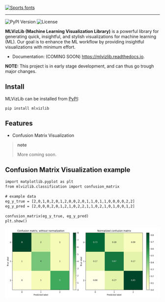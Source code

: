 [![Sports fonts](https://see.fontimg.com/api/renderfont4/AwO6/eyJyIjoiZnMiLCJoIjoxMzUsInciOjEwMDAsImZzIjoxMzUsImZnYyI6IiNCRjFBQUMiLCJiZ2MiOiIjQkYyMTIxIiwidCI6MX0/W01MXVZpekxpYg/sportrop-regular.png)](https://www.fontspace.com/category/sports)

--------------------------------------

![PyPI Version](https://img.shields.io/pypi/v/mlvizlib)
![License](https://img.shields.io/pypi/l/mlvizlib)

**MLVizLib (Machine Learning Visualization Library)** is a powerful
library for generating quick, insightful, and stylish visualizations for
machine learning (ML). Our goal is to enhance the ML workflow by
providing insightful visualizations with minimum effort.

-   Documentation: (COMING SOON) <https://mlvizlib.readthedocs.io>.

<div class="alert alert-block alert-danger">
<b>NOTE:</b> This project is in early stage development, and can thus go trough major changes.
</div>

Install
-------

MLVizLib can be installed from
[PyPI](https://pypi.org/project/mlvizlib/):

``` {.sourceCode .python}
pip install mlvizlib
```

Features
--------

-   Confusion Matrix Visualization

> **note**
>
> More coming soon.

Confusion Matrix Visualization example
--------------------------------------

``` {.sourceCode .python}
import matplotlib.pyplot as plt
from mlvizlib.classification import confusion_matrix

# example data
eg_y_true = [2,0,1,0,2,0,1,2,0,0,2,0,1,1,0,1,1,0,0,0,0,2,2]
eg_y_pred = [2,0,0,0,2,0,1,2,1,0,2,2,1,1,0,2,1,0,1,0,0,1,2]

confusion_matrix(eg_y_true, eg_y_pred)
plt.show()
```

<p align="center">
  <img src="img/example-cm-viz.jpg" width="800" />
</p>


